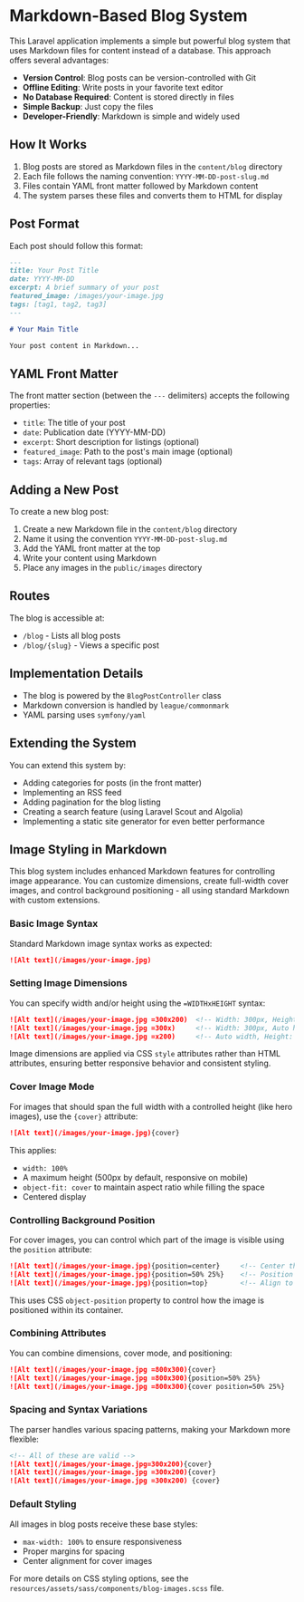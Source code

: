 # Markdown-Based Blog System

This Laravel application implements a simple but powerful blog system that uses Markdown files for content instead of a database. This approach offers several advantages:

- **Version Control**: Blog posts can be version-controlled with Git
- **Offline Editing**: Write posts in your favorite text editor
- **No Database Required**: Content is stored directly in files
- **Simple Backup**: Just copy the files
- **Developer-Friendly**: Markdown is simple and widely used

## How It Works

1. Blog posts are stored as Markdown files in the `content/blog` directory
2. Each file follows the naming convention: `YYYY-MM-DD-post-slug.md`
3. Files contain YAML front matter followed by Markdown content
4. The system parses these files and converts them to HTML for display

## Post Format

Each post should follow this format:

```markdown
---
title: Your Post Title
date: YYYY-MM-DD
excerpt: A brief summary of your post
featured_image: /images/your-image.jpg
tags: [tag1, tag2, tag3]
---

# Your Main Title

Your post content in Markdown...
```

## YAML Front Matter

The front matter section (between the `---` delimiters) accepts the following properties:

- `title`: The title of your post
- `date`: Publication date (YYYY-MM-DD)
- `excerpt`: Short description for listings (optional)
- `featured_image`: Path to the post's main image (optional)
- `tags`: Array of relevant tags (optional)

## Adding a New Post

To create a new blog post:

1. Create a new Markdown file in the `content/blog` directory
2. Name it using the convention `YYYY-MM-DD-post-slug.md`
3. Add the YAML front matter at the top
4. Write your content using Markdown
5. Place any images in the `public/images` directory

## Routes

The blog is accessible at:

- `/blog` - Lists all blog posts
- `/blog/{slug}` - Views a specific post

## Implementation Details

- The blog is powered by the `BlogPostController` class
- Markdown conversion is handled by `league/commonmark`
- YAML parsing uses `symfony/yaml`

## Extending the System

You can extend this system by:

- Adding categories for posts (in the front matter)
- Implementing an RSS feed
- Adding pagination for the blog listing
- Creating a search feature (using Laravel Scout and Algolia)
- Implementing a static site generator for even better performance 

## Image Styling in Markdown

This blog system includes enhanced Markdown features for controlling image appearance. You can customize dimensions, create full-width cover images, and control background positioning - all using standard Markdown with custom extensions.

### Basic Image Syntax

Standard Markdown image syntax works as expected:

```markdown
![Alt text](/images/your-image.jpg)
```

### Setting Image Dimensions

You can specify width and/or height using the `=WIDTHxHEIGHT` syntax:

```markdown
![Alt text](/images/your-image.jpg =300x200)  <!-- Width: 300px, Height: 200px -->
![Alt text](/images/your-image.jpg =300x)     <!-- Width: 300px, Auto height -->
![Alt text](/images/your-image.jpg =x200)     <!-- Auto width, Height: 200px -->
```

Image dimensions are applied via CSS `style` attributes rather than HTML attributes, ensuring better responsive behavior and consistent styling.

### Cover Image Mode

For images that should span the full width with a controlled height (like hero images), use the `{cover}` attribute:

```markdown
![Alt text](/images/your-image.jpg){cover}
```

This applies:
- `width: 100%`
- A maximum height (500px by default, responsive on mobile)
- `object-fit: cover` to maintain aspect ratio while filling the space
- Centered display

### Controlling Background Position

For cover images, you can control which part of the image is visible using the `position` attribute:

```markdown
![Alt text](/images/your-image.jpg){position=center}     <!-- Center the image (CSS center) -->
![Alt text](/images/your-image.jpg){position=50% 25%}    <!-- Position at 50% horizontal, 25% vertical -->
![Alt text](/images/your-image.jpg){position=top}        <!-- Align to top (CSS top) -->
```

This uses CSS `object-position` property to control how the image is positioned within its container.

### Combining Attributes

You can combine dimensions, cover mode, and positioning:

```markdown
![Alt text](/images/your-image.jpg =800x300){cover}                     <!-- Full-width cover image, 300px height -->
![Alt text](/images/your-image.jpg =800x300){position=50% 25%}          <!-- Sized image with custom position -->
![Alt text](/images/your-image.jpg =800x300){cover position=50% 25%}    <!-- Cover image with custom position -->
```

### Spacing and Syntax Variations

The parser handles various spacing patterns, making your Markdown more flexible:

```markdown
<!-- All of these are valid -->
![Alt text](/images/your-image.jpg=300x200){cover}
![Alt text](/images/your-image.jpg =300x200){cover}
![Alt text](/images/your-image.jpg =300x200) {cover}
```

### Default Styling

All images in blog posts receive these base styles:
- `max-width: 100%` to ensure responsiveness
- Proper margins for spacing
- Center alignment for cover images

For more details on CSS styling options, see the `resources/assets/sass/components/blog-images.scss` file. 